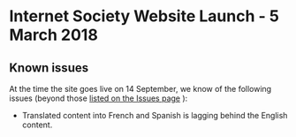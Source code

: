 # Internet Society Website Launch - 5 March 2018

## Known issues

At the time the site goes live on 14 September, we know of the following issues 
(beyond those [listed on the Issues page](https://github.com/InternetSociety/beta-site-feedback/issues) ):

* Translated content into French and Spanish is lagging behind the English content.
